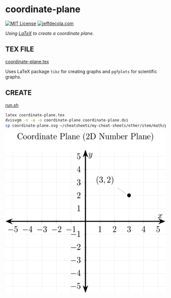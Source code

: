 # coordinate-plane

[![MIT License](https://img.shields.io/:license-mit-blue.svg)](https://jeffdecola.mit-license.org)
[![jeffdecola.com](https://img.shields.io/badge/website-jeffdecola.com-blue)](https://jeffdecola.com)

_Using
[LaTeX](https://github.com/JeffDeCola/my-cheat-sheets/tree/master/software/development/languages/latex-cheat-sheet/)
to create a coordinate plane._

## TEX FILE

[coordinate-plane.tex](https://github.com/JeffDeCola/my-latex-renders/blob/master/mathematics/pure/structures/algebra/coordinate-plane/coordinate-plane.tex)

Uses LaTeX package `tikz` for creating graphs
and `pgfplots` for scientific graphs.

## CREATE

[run.sh](https://github.com/JeffDeCola/my-latex-renders/blob/master/mathematics/pure/structures/algebra/coordinate-plane/run.sh)

```bash
latex coordinate-plane.tex
dvisvgm -n -a -o coordinate-plane coordinate-plane.dvi
cp coordinate-plane.svg ~/cheatsheets/my-cheat-sheets/other/stem/math/pure/structures/algebra-cheat-sheet/pgfplots-pics/.
```

<p align="center">
    <img src="coordinate-plane.svg"
    align="middle"
</p>

